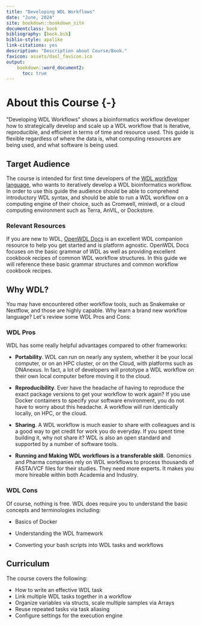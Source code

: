 ```yaml
---
title: "Developing WDL Workflows"
date: "June, 2024"
site: bookdown::bookdown_site
documentclass: book
bibliography: [book.bib]
biblio-style: apalike
link-citations: yes
description: "Description about Course/Book."
favicon: assets/dasl_favicon.ico
output:
    bookdown::word_document2:
      toc: true
---
```


# About this Course {-}

"Developing WDL Workflows" shows a bioinformatics workflow developer how to strategically develop and scale up a WDL workflow that is iterative, reproducible, and efficient in terms of time and resource used. This guide is flexible regardless of where the data is, what computing resources are being used, and what software is being used. 

## Target Audience

The course is intended for first time developers of the [WDL workflow language](https://github.com/openwdl/wdl), who wants to iteratively develop a WDL bioinformatics workflow. In order to use this guide the audience should be able to comprehend introductory WDL syntax, and should be able to run a WDL workflow on a computing engine of their choice, such as Cromwell, miniwdl, or a cloud computing environment such as Terra, AnVIL, or Dockstore. 

### Relevant Resources

If you are new to WDL, [OpenWDL Docs](https://docs.openwdl.org/en/stable/) is an excellent WDL companion resource to help you get started and is platform agnostic. OpenWDL Docs focuses on the basic grammar of WDL as well as providing excellent cookbook recipes of common WDL workflow structures. In this guide we will reference these basic grammar structures and common workflow cookbook recipes.

## Why WDL?

You may have encountered other workflow tools, such as Snakemake or Nextflow, and those are highly capable. Why learn a brand new workflow language? Let's review some WDL Pros and Cons:

### WDL Pros

WDL has some really helpful advantages compared to other frameworks:

- **Portability**. WDL can run on nearly any system, whether it be your local computer, or on an HPC cluster, or on the Cloud, with platforms such as DNAnexus. In fact, a lot of developers will prototype a WDL workflow on their own local computer before moving it to the cloud.

- **Reproducibility**. Ever have the headache of having to reproduce the exact package versions to get your workflow to work again? If you use Docker containers to specify your software environment, you do not have to worry about this headache. A workflow will run identically locally, on HPC, or the cloud.

- **Sharing**. A WDL workflow is much easier to share with colleagues and is a good way to get credit for work you do everyday. If you spent time building it, why not share it? WDL is also an open standard and supported by a number of software tools.

- **Running and Making WDL workflows is a transferable skill.** Genomics and Pharma companies rely on WDL workflows to process thousands of FASTA/VCF files for their studies. They need more experts. It makes you more hireable within both Academia and Industry. 

### WDL Cons

Of course, nothing is free. WDL does require you to understand the basic concepts and terminologies including:

 - Basics of Docker

 - Understanding the WDL framework

 - Converting your bash scripts into WDL tasks and workflows


## Curriculum


The course covers the following: 

- How to write an effective WDL task
- Link multiple WDL tasks together in a workflow 
- Organize variables via structs, scale multiple samples via Arrays
- Reuse repeated tasks via task aliasing
- Configure settings for the execution engine


